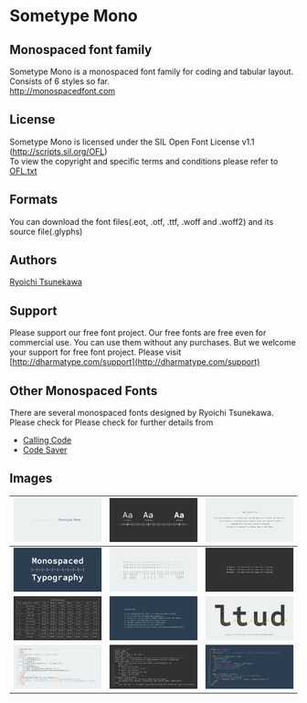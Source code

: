 # Sometype Mono

## Monospaced font family
Sometype Mono is a monospaced font family for coding and tabular layout.  
Consists of 6 styles so far.  
http://monospacedfont.com


## License
Sometype Mono is licensed under the SIL Open Font License v1.1 (<http://scripts.sil.org/OFL>)  
To view the copyright and specific terms and conditions please refer to [OFL.txt](https://github.com/dharmatype/Sometype-Mono/blob/master/OFL.txt)

## Formats
You can download the font files(.eot, .otf, .ttf, .woff and .woff2) and its source file(.glyphs)

## Authors
[Ryoichi Tsunekawa](http://dharmatype.com)  


## Support
Please support our free font project.
Our free fonts are free even for commercial use. You can use them without any purchases.
But we welcome your support for free font project. Please visit [http://dharmatype.com/support](http://dharmatype.com/support)

## Other Monospaced Fonts
There are several monospaced fonts designed by Ryoichi Tsunekawa.  
Please check for Please check for further details from  
* [Calling Code](https://dharmatype.com/calling-code)  
* [Code Saver](https://dharmatype.com/code-saver)  

## Images
![/documentation/img/SometypeMono_001.png](/documentation/img/SometypeMono_001.png)|![/documentation/img/SometypeMono_002.png](/documentation/img/SometypeMono_002.png)|![/documentation/img/SometypeMono_010.png](/documentation/img/SometypeMono_010.png)
----|---- |----
![/documentation/img/SometypeMono_005.png](/documentation/img/SometypeMono_005.png)|![/documentation/img/SometypeMono_006.png](/documentation/img/SometypeMono_006.png)|![/documentation/img/SometypeMono_003.png](/documentation/img/SometypeMono_003.png)
![/documentation/img/SometypeMono_007.png](/documentation/img/SometypeMono_007.png)|![/documentation/img/SometypeMono_011.png](/documentation/img/SometypeMono_011.png)|![/documentation/img/SometypeMono_004.png](/documentation/img/SometypeMono_004.png)
![/documentation/img/SometypeMono_008.png](/documentation/img/SometypeMono_008.png)|![/documentation/img/SometypeMono_012.png](/documentation/img/SometypeMono_012.png)|![/documentation/img/SometypeMono_009.png](/documentation/img/SometypeMono_009.png)
